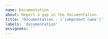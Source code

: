 ```yaml
---
name: Documentation
about: Report a gap in the documentation
title: 'Documentation - [`component name`]'
labels: 'documentation'
assignees: ''
---
```

